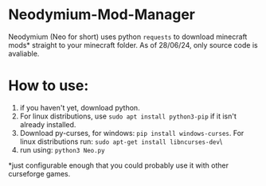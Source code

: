 # Neodymium-Mod-Manager

Neodymium (Neo for short) uses python `requests` to download minecraft mods* straight to your minecraft folder.
As of 28/06/24, only source code is avaliable.

# How to use:
1. if you haven't yet, download python.
2. For linux distributions, use `sudo apt install python3-pip` if it isn't already installed.
3. Download py-curses, for windows: `pip install windows-curses`. For linux distributions run: `sudo apt-get install libncurses-dev`\
4. run using: `python3 Neo.py`

*just configurable enough that you could probably use it with other curseforge games.
